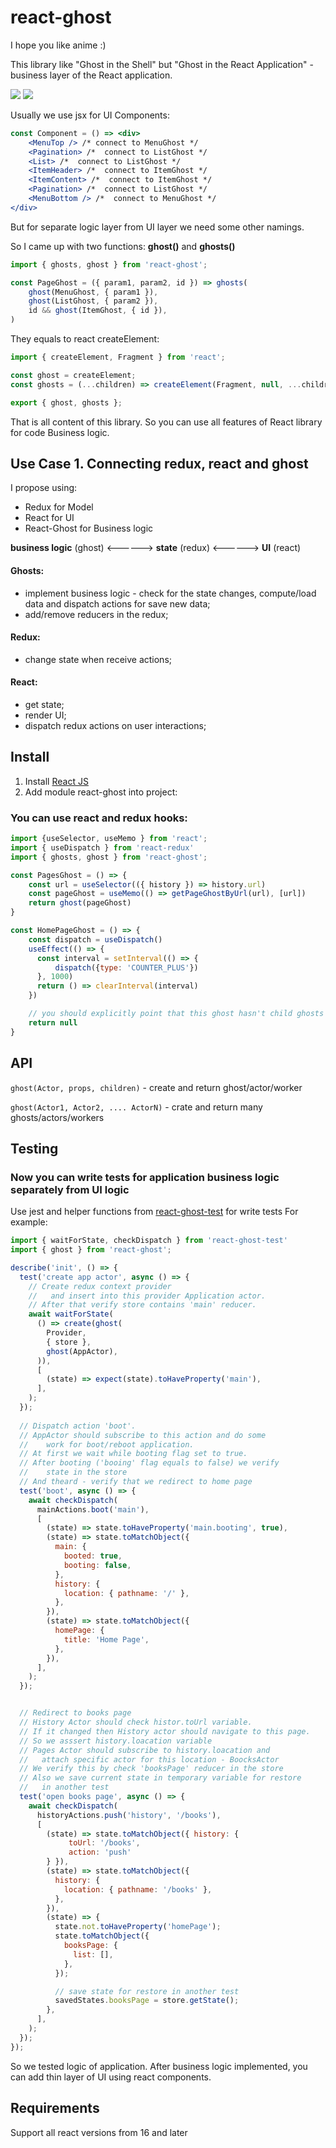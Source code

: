 # react-ghost

I hope you like anime :)

This library like "Ghost in the Shell" but "Ghost in the React Application" - business layer of the React application.

[![](https://img.shields.io/npm/l/react-ghost.svg?style=flat)](https://github.com/simprl/react-ghost/blob/main/LICENSE)
[![](https://img.shields.io/npm/v/react-ghost.svg?style=flat)](https://www.npmjs.com/package/react-ghost)

Usually we use jsx for UI Components:
```jsx
const Component = () => <div>
    <MenuTop /> /* connect to MenuGhost */
    <Pagination> /*  connect to ListGhost */
    <List> /*  connect to ListGhost */
    <ItemHeader> /*  connect to ItemGhost */
    <ItemContent> /*  connect to ItemGhost */
    <Pagination> /*  connect to ListGhost */
    <MenuBottom /> /*  connect to MenuGhost */
</div>
```

But for separate logic layer from UI layer we need some other namings.

So I came up with two functions: **ghost()** and **ghosts()**

```js
import { ghosts, ghost } from 'react-ghost';

const PageGhost = ({ param1, param2, id }) => ghosts(
    ghost(MenuGhost, { param1 }),
    ghost(ListGhost, { param2 }),
    id && ghost(ItemGhost, { id }),
)
```

They equals to react createElement:
```js
import { createElement, Fragment } from 'react';

const ghost = createElement;
const ghosts = (...children) => createElement(Fragment, null, ...children);

export { ghost, ghosts };
```

That is all content of this library. So you can use all features of React library for code Business logic.

## Use Case 1. Connecting redux, react and ghost

I propose using:
- Redux for Model
- React for UI
- React-Ghost for Business logic

**business logic** (ghost) <------> **state** (redux) <------> **UI** (react)

#### Ghosts:
  - implement business logic - check for the state changes, compute/load data and dispatch actions for save new data;
  - add/remove reducers in the redux;

#### Redux:
  - change state when receive actions;
    
#### React:
  - get state;
  - render UI;
  - dispatch redux actions on user interactions;

## Install
1. Install [React JS](https://reactjs.org/docs/create-a-new-react-app.html#create-react-app) 
2. Add module react-ghost into project:

### You can use react and redux hooks:
```js
import {useSelector, useMemo } from 'react';
import { useDispatch } from 'react-redux'
import { ghosts, ghost } from 'react-ghost';

const PagesGhost = () => {
    const url = useSelector(({ history }) => history.url)
    const pageGhost = useMemo(() => getPageGhostByUrl(url), [url])
    return ghost(pageGhost)
}

const HomePageGhost = () => {
    const dispatch = useDispatch()
    useEffect(() => {
      const interval = setInterval(() => {
          dispatch({type: 'COUNTER_PLUS'})
      }, 1000)
      return () => clearInterval(interval)
    })

    // you should explicitly point that this ghost hasn't child ghosts
    return null 
}
```
## API
`ghost(Actor, props, children)` - create and return ghost/actor/worker

`ghost(Actor1, Actor2, .... ActorN)` - crate and return many ghosts/actors/workers

## Testing
### Now you can write tests for application business logic separately from UI logic 
Use jest and helper functions from [react-ghost-test](https://www.npmjs.com/package/react-ghost-test) for write tests
For example:
```js
import { waitForState, checkDispatch } from 'react-ghost-test'
import { ghost } from 'react-ghost';

describe('init', () => {
  test('create app actor', async () => {
    // Create redux context provider
    //   and insert into this provider Application actor.
    // After that verify store contains 'main' reducer.
    await waitForState(
      () => create(ghost(
        Provider,
        { store },
        ghost(AppActor),
      )),
      [
        (state) => expect(state).toHaveProperty('main'),
      ],
    );
  });
  
  // Dispatch action 'boot'.
  // AppActor should subscribe to this action and do some
  //    work for boot/reboot application.
  // At first we wait while booting flag set to true.
  // After booting ('booing' flag equals to false) we verify
  //    state in the store 
  // And theard - verify that we redirect to home page 
  test('boot', async () => {
    await checkDispatch(
      mainActions.boot('main'),
      [
        (state) => state.toHaveProperty('main.booting', true),
        (state) => state.toMatchObject({
          main: {
            booted: true,
            booting: false,
          },
          history: {
            location: { pathname: '/' },
          },
        }),
        (state) => state.toMatchObject({
          homePage: {
            title: 'Home Page',
          },
        }),
      ],
    );
  });


  // Redirect to books page
  // History Actor should check histor.toUrl variable.
  // If it changed then History actor should navigate to this page.
  // So we asssert history.loacation variable
  // Pages Actor should subscribe to history.loacation and
  //   attach specific actor for this location - BoocksActor
  // We verify this by check 'booksPage' reducer in the store 
  // Also we save current state in temporary variable for restore
  //   in another test 
  test('open books page', async () => {
    await checkDispatch(
      historyActions.push('history', '/books'),
      [
        (state) => state.toMatchObject({ history: {
             toUrl: '/books',
             action: 'push'
        } }),
        (state) => state.toMatchObject({
          history: {
            location: { pathname: '/books' },
          },
        }),
        (state) => {
          state.not.toHaveProperty('homePage');
          state.toMatchObject({
            booksPage: {
              list: [],
            },
          });

          // save state for restore in another test
          savedStates.booksPage = store.getState();
        },
      ],
    );
  });
});

```

So we tested logic of application.
After business logic implemented, you can add thin layer of UI using react components.
 
## Requirements
Support all react versions from 16 and later
